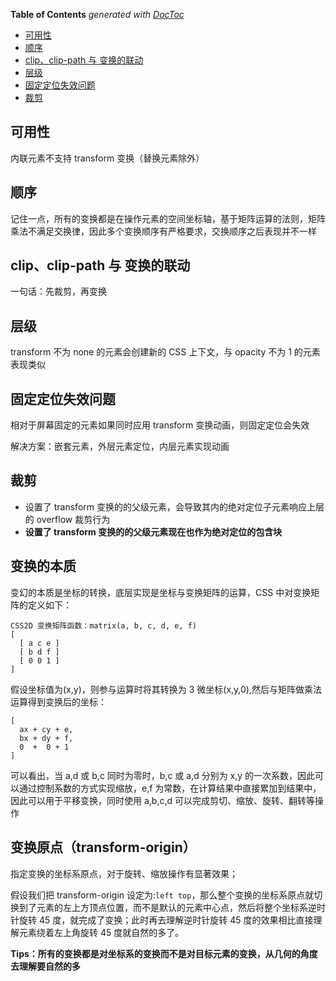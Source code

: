 <!-- START doctoc generated TOC please keep comment here to allow auto update -->
<!-- DON'T EDIT THIS SECTION, INSTEAD RE-RUN doctoc TO UPDATE -->

**Table of Contents** _generated with [DocToc](https://github.com/thlorenz/doctoc)_

- [可用性](#%E5%8F%AF%E7%94%A8%E6%80%A7)
- [顺序](#%E9%A1%BA%E5%BA%8F)
- [clip、clip-path 与 变换的联动](#clipclip-path-%E4%B8%8E-%E5%8F%98%E6%8D%A2%E7%9A%84%E8%81%94%E5%8A%A8)
- [层级](#%E5%B1%82%E7%BA%A7)
- [固定定位失效问题](#%E5%9B%BA%E5%AE%9A%E5%AE%9A%E4%BD%8D%E5%A4%B1%E6%95%88%E9%97%AE%E9%A2%98)
- [裁剪](#%E8%A3%81%E5%89%AA)

<!-- END doctoc generated TOC please keep comment here to allow auto update -->

## 可用性

内联元素不支持 transform 变换（替换元素除外）

## 顺序

记住一点，所有的变换都是在操作元素的空间坐标轴，基于矩阵运算的法则，矩阵乘法不满足交换律，因此多个变换顺序有严格要求，交换顺序之后表现并不一样

## clip、clip-path 与 变换的联动

一句话：先裁剪，再变换

## 层级

transform 不为 none 的元素会创建新的 CSS 上下文，与 opacity 不为 1 的元素表现类似

## 固定定位失效问题

相对于屏幕固定的元素如果同时应用 transform 变换动画，则固定定位会失效

解决方案：嵌套元素，外层元素定位，内层元素实现动画

## 裁剪

- 设置了 transform 变换的的父级元素，会导致其内的绝对定位子元素响应上层的 overflow 裁剪行为
- **设置了 transform 变换的的父级元素现在也作为绝对定位的包含块**

## 变换的本质

变幻的本质是坐标的转换，底层实现是坐标与变换矩阵的运算，CSS 中对变换矩阵的定义如下：

```
CSS2D 变换矩阵函数：matrix(a, b, c, d, e, f)
[
  [ a c e ]
  [ b d f ]
  [ 0 0 1 ]
]
```

假设坐标值为(x,y)，则参与运算时将其转换为 3 微坐标(x,y,0),然后与矩阵做乘法运算得到变换后的坐标：

```
[
  ax + cy + e,
  bx + dy + f,
  0  +  0 + 1
]
```

可以看出，当 a,d 或 b,c 同时为零时，b,c 或 a,d 分别为 x,y 的一次系数，因此可以通过控制系数的方式实现缩放，e,f 为常数，在计算结果中直接累加到结果中，因此可以用于平移变换，同时使用 a,b,c,d 可以完成剪切、缩放、旋转、翻转等操作

## 变换原点（transform-origin）

指定变换的坐标系原点，对于旋转、缩放操作有显著效果；

假设我们把 transform-origin 设定为:`left top`，那么整个变换的坐标系原点就切换到了元素的左上方顶点位置，而不是默认的元素中心点，然后将整个坐标系逆时针旋转 45 度，就完成了变换；此时再去理解逆时针旋转 45 度的效果相比直接理解元素绕着左上角旋转 45 度就自然的多了。

**Tips：所有的变换都是对坐标系的变换而不是对目标元素的变换，从几何的角度去理解要自然的多**
